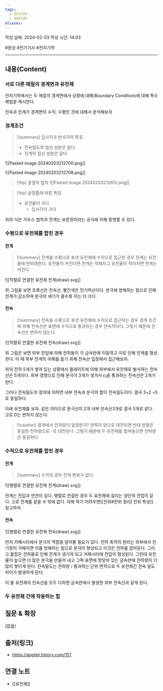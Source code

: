 ```yaml
---
tags:
  - 전기기사
  - 전자기학
aliases:
---
```

작성 날짜: 2024-02-03
작성 시간: 14:03

#완성 #전기기사 #전자기학 

----
## 내용(Content)
### 서로 다른 매질의 경계면과 유전체
전자기학에서는 두 매질의 경계면에서 상황에 대해(Boundary Condition)에 대해 특수 해법을 제시한다.

전속과 전계가 경계면의 수직, 수평인 것에 대해서 분석해보자

### 경계조건
>[!summary] 입사각과 반사각의 특징
> - 전속밀도의 법선 성분은 같다.
> - 전계의 접선 성분은 같다.

![[Pasted image 20240203212700.png]]

![[Pasted image 20240203212708.png]]

>[!tip] 굴절의 법칙
>![[Pasted image 20240203212812.png]]
>

>[!tip] 굴절률에 따른 특징
>- 유전율이 크다
>	- 입사각이 크다

위의 식은 가우스 법칙과 전계는 보존장이라는 공식에 의해 증명할 수 있다.

### 수평으로 유전체를 합친 경우
#### 전계
>[!summary] 전계를 수평으로 포갠 유전체에 수직으로 접근한 경우
>전계는 유전율에 반비례한다. 유전율이 커진다면 전계는 약해지고 유전율이 작아지면 전계는 커진다.

![[직렬로 연결한 유전체 전계(draw).svg]]

위 그림을 보면 초록선은 전속선, 빨간색은 전기력선이다. 분극에 방해하는 힘으로 인해 전계가 감소하며 분극의 세기가 클수록 이는 더 크다. 
#### 전속
>[!summary] 전속을 수평으로 포갠 유전체에 수직으로 접근하는 경우
>경계 조건에 의해 전속선은 표면에 수직으로 통과하는 경우 연속적이다. 그렇기 떄문에 전속선은 변하지 않는다.

![[직렬로 연결한 유전체 전속(draw).svg]]

위 그림은 보면 외부 전압에 의해 전하들이 각 금속판에 이동하고 이로 인해 전계를 형성한다.
이 때 외부 전계의 이해를 돕기 위해 전속선 입장에서 접근해보자.

위의 전하 5개가 쌓여 있는 상황에서 플레이트에 의해 외부에서 유전체로 발사하는 전속선은 5개이다. 외부 영향으로 인해 분극이 3개가 생겨서 $\epsilon_{1}$을 통과하는 전속선은 2개가 된다.

그러나 전속밀도의 정의에 의하면 내부 전속과 분극의 합이 전속밀도이다. 결국 3+2 =5로 동일하다.

아래 유전체를 보자. 같은 의미으로 분극선이 2개 내부 전속선3개로 결국 5개로 같다. 고로 D는 변하지 않는다.


>[!caution] 경계에서 전하량이 일정한가?
>한쪽이 양으로 대전되면 반대 방향은 동일한 전하량으로 -로 대전된다. 그렇기 떄문에 두 유전체를 합쳐놓으면 전하량은 동일하다.


### 수직으로 유전체를 합친 경우
#### 전계
>[!summary] 수직의 경우 전계
>변화가 없다.

![[병렬로 연결한 유전체 전계(draw).svg]]

전계는 전압과 연관이 깊다. 병렬로 연결한 경우  두 유전체에 걸리는 양단의 전압이 같다. 고로 전계를 같을 수 밖에 없다. 이해 하기 어려우면[[전위#전위 정리| 전위 특성]] 참고하자

#### 전속
![[병렬로 연결한 유전체 전속(draw).svg]]

먼저 커패시터에서 분극의 역할을 알아볼 필요가 있다. 전하 축적의 원리는 외부에서 전기장이 가해지면 이를 방해하는 힘으로 분극이 형성되고 이것은 전하를 잡아둔다. 그리고 붙잡은 전하들로 인해 전계가 생기게 되고 커패시터에 전압이 형성된다. 그런데 유전율이 높으면 더 많은 분극을 만들어 내고 그쪽 표면에 맞닿아 있는 금속판에 전하량이 더 많이 쌓이게 된다. 전속밀도는 전하량 / 통과하는 단위 면적으로 두 유전체간 전속 밀도 차이가 발생하게 된다.

이 둘 유전체의 전속선을 모두 더하면 금속판에서 발생한 외부 전속선과 같게 된다.




### 두 유전체 간에 작용하는 힘

## 질문 & 확장

(없음)

## 출처(링크)
- https://appleii.tistory.com/157

## 연결 노트
- [[유전체]]









